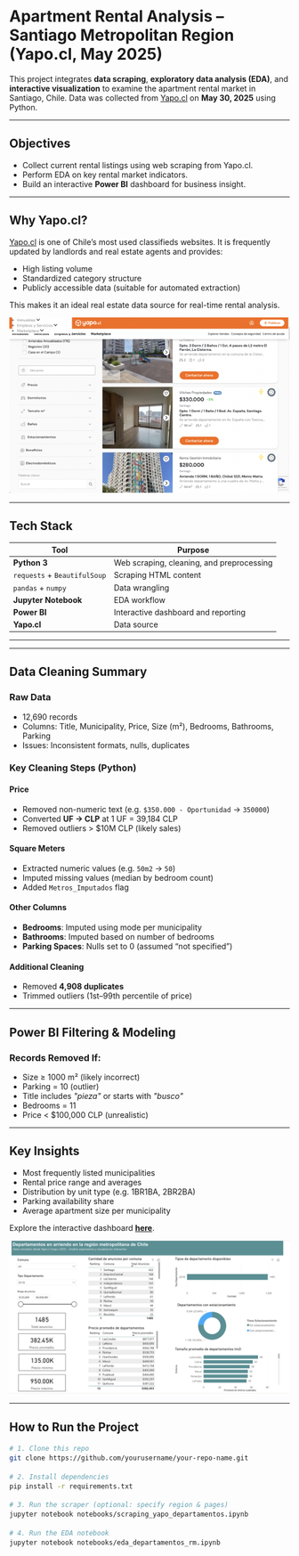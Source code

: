 # Apartment Rental Analysis – Santiago Metropolitan Region (Yapo.cl, May 2025)

This project integrates **data scraping**, **exploratory data analysis (EDA)**, and **interactive visualization** to examine the apartment rental market in Santiago, Chile. Data was collected from [Yapo.cl](https://www.yapo.cl) on **May 30, 2025** using Python.

---

## Objectives

- Collect current rental listings using web scraping from Yapo.cl.
- Perform EDA on key rental market indicators.
- Build an interactive **Power BI** dashboard for business insight.

---

## Why Yapo.cl?

[Yapo.cl](https://www.yapo.cl) is one of Chile’s most used classifieds websites. It is frequently updated by landlords and real estate agents and provides:

- High listing volume
- Standardized category structure
- Publicly accessible data (suitable for automated extraction)

This makes it an ideal real estate data source for real-time rental analysis.

![Yapo website preview](img/web_yapo.png)

---

## Tech Stack

| Tool | Purpose |
|------|---------|
| **Python 3** | Web scraping, cleaning, and preprocessing |
| `requests` + `BeautifulSoup` | Scraping HTML content |
| `pandas` + `numpy` | Data wrangling |
| **Jupyter Notebook** | EDA workflow |
| **Power BI** | Interactive dashboard and reporting |
| **Yapo.cl** | Data source |

---

---

## Data Cleaning Summary

### Raw Data
- 12,690 records
- Columns: Title, Municipality, Price, Size (m²), Bedrooms, Bathrooms, Parking
- Issues: Inconsistent formats, nulls, duplicates

### Key Cleaning Steps (Python)

#### Price
- Removed non-numeric text (e.g. `$350.000 - Oportunidad` → `350000`)
- Converted **UF → CLP** at 1 UF = 39,184 CLP
- Removed outliers > $10M CLP (likely sales)

#### Square Meters
- Extracted numeric values (e.g. `50m2` → `50`)
- Imputed missing values (median by bedroom count)
- Added `Metros_Imputados` flag

#### Other Columns
- **Bedrooms**: Imputed using mode per municipality
- **Bathrooms**: Imputed based on number of bedrooms
- **Parking Spaces**: Nulls set to 0 (assumed “not specified”)

#### Additional Cleaning
- Removed **4,908 duplicates**
- Trimmed outliers (1st–99th percentile of price)

---

## Power BI Filtering & Modeling

### Records Removed If:
- Size ≥ 1000 m² (likely incorrect)
- Parking = 10 (outlier)
- Title includes *"pieza"* or starts with *"busco"*
- Bedrooms = 11
- Price < $100,000 CLP (unrealistic)

---

## Key Insights

- Most frequently listed municipalities
- Rental price range and averages
- Distribution by unit type (e.g. 1BR1BA, 2BR2BA)
- Parking availability share
- Average apartment size per municipality

Explore the interactive dashboard [**here**](https://app.powerbi.com/view?r=eyJrIjoiN2U1MDkzYTgtZmRjNS00NDQ0LTkyYTEtMTNmNWE2NTNmN2JjIiwidCI6IjYwZjlmYmU3LTY3ZjMtNGE0OS1hZDkwLTNkMjYxZjkyMDRjMSJ9).

![Dashboard Preview](visualizations/captura_dashboard.png)

---

## How to Run the Project

```bash
# 1. Clone this repo
git clone https://github.com/yourusername/your-repo-name.git

# 2. Install dependencies
pip install -r requirements.txt

# 3. Run the scraper (optional: specify region & pages)
jupyter notebook notebooks/scraping_yapo_departamentos.ipynb

# 4. Run the EDA notebook
jupyter notebook notebooks/eda_departamentos_rm.ipynb





